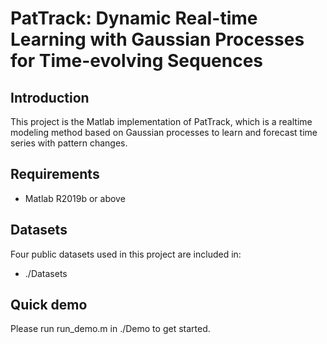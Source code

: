 # PatTrack: Dynamic Real-time Learning with Gaussian Processes for Time-evolving Sequences
## Introduction
This project is the Matlab implementation of PatTrack, which is a realtime modeling method based on Gaussian processes to learn and forecast time series with pattern changes.
## Requirements
* Matlab R2019b or above
## Datasets
Four public datasets used in this project are included in:
* ./Datasets
## Quick demo
Please run run_demo.m in ./Demo to get started.
